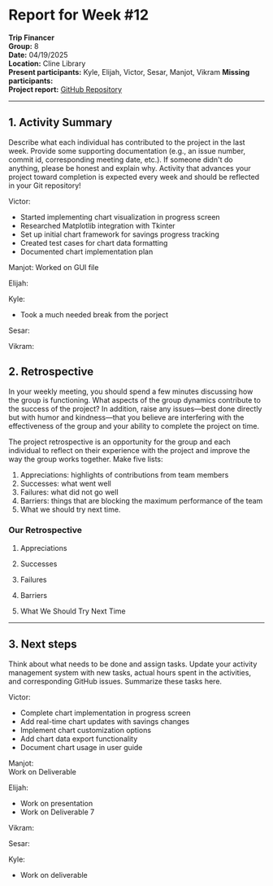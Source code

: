 # Report for Week #12

**Trip Financer**  
**Group:** 8  
**Date:** 04/19/2025  
**Location:** Cline Library  
**Present participants:** Kyle, Elijah, Victor, Sesar, Manjot, Vikram
**Missing participants:**   
**Project report:** [GitHub Repository](https://github.com/sesartrumpet/cs386-pennypilot.git)  

---

## 1. Activity Summary
Describe what each individual has contributed to the project in the last week.  Provide some supporting documentation (e.g., an issue number, commit id, corresponding meeting date, etc.).  If someone didn't do anything, please be honest and explain why. Activity that advances your project toward completion is expected every week and should be reflected in your Git repository!

Victor:  
- Started implementing chart visualization in progress screen
- Researched Matplotlib integration with Tkinter
- Set up initial chart framework for savings progress tracking
- Created test cases for chart data formatting
- Documented chart implementation plan

Manjot: 
Worked on GUI file


Elijah:  


Kyle:  
- Took a much needed break from the porject

Sesar:  


Vikram:


## 2. Retrospective
In your weekly meeting, you should spend a few minutes discussing how the group is functioning. What aspects of the group dynamics contribute to the success of the project? In addition, raise any issues—best done directly but with humor and kindness—that you believe are interfering with the effectiveness of the group and your ability to complete the project on time.

The project retrospective is an opportunity for the group and each individual to reflect on their experience with the project and improve the way the group works together. Make five lists:

1. Appreciations: highlights of contributions from team members
2. Successes: what went well
3. Failures: what did not go well
4. Barriers: things that are blocking the maximum performance of the team
5. What we should try next time.

### Our Retrospective
1. Appreciations

2. Successes


3. Failures


4. Barriers


5. What We Should Try Next Time


---

## 3. Next steps
Think about what needs to be done and assign tasks. Update your activity management system with new tasks, actual hours spent in the activities, and corresponding GitHub issues.  Summarize these tasks here.

Victor:  
- Complete chart implementation in progress screen
- Add real-time chart updates with savings changes
- Implement chart customization options
- Add chart data export functionality
- Document chart usage in user guide

Manjot:    
Work on Deliverable


Elijah:  
- Work on presentation
- Work on Deliverable 7

Vikram:  


Sesar:  


Kyle:  
- Work on deliverable
